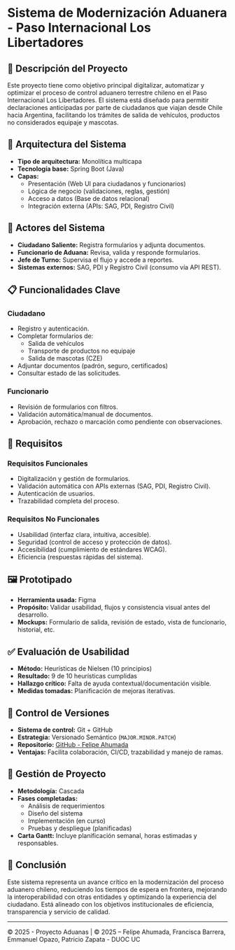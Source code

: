 # Sistema de Modernización Aduanera - Paso Internacional Los Libertadores

## 🛂 Descripción del Proyecto

Este proyecto tiene como objetivo principal digitalizar, automatizar y optimizar el proceso de control aduanero terrestre chileno en el Paso Internacional Los Libertadores. El sistema está diseñado para permitir declaraciones anticipadas por parte de ciudadanos que viajan desde Chile hacia Argentina, facilitando los trámites de salida de vehículos, productos no considerados equipaje y mascotas.

## 🧩 Arquitectura del Sistema

- **Tipo de arquitectura:** Monolítica multicapa
- **Tecnología base:** Spring Boot (Java)
- **Capas:**
  - Presentación (Web UI para ciudadanos y funcionarios)
  - Lógica de negocio (validaciones, reglas, gestión)
  - Acceso a datos (Base de datos relacional)
  - Integración externa (APIs: SAG, PDI, Registro Civil)

## 👥 Actores del Sistema

- **Ciudadano Saliente:** Registra formularios y adjunta documentos.
- **Funcionario de Aduana:** Revisa, valida y responde formularios.
- **Jefe de Turno:** Supervisa el flujo y accede a reportes.
- **Sistemas externos:** SAG, PDI y Registro Civil (consumo vía API REST).

## 📋 Funcionalidades Clave

### Ciudadano
- Registro y autenticación.
- Completar formularios de:
  - Salida de vehículos
  - Transporte de productos no equipaje
  - Salida de mascotas (CZE)
- Adjuntar documentos (padrón, seguro, certificados)
- Consultar estado de las solicitudes.

### Funcionario
- Revisión de formularios con filtros.
- Validación automática/manual de documentos.
- Aprobación, rechazo o marcación como pendiente con observaciones.

## 🧪 Requisitos

### Requisitos Funcionales
- Digitalización y gestión de formularios.
- Validación automática con APIs externas (SAG, PDI, Registro Civil).
- Autenticación de usuarios.
- Trazabilidad completa del proceso.

### Requisitos No Funcionales
- Usabilidad (interfaz clara, intuitiva, accesible).
- Seguridad (control de acceso y protección de datos).
- Accesibilidad (cumplimiento de estándares WCAG).
- Eficiencia (respuestas rápidas del sistema).

## 🖼️ Prototipado

- **Herramienta usada:** Figma
- **Propósito:** Validar usabilidad, flujos y consistencia visual antes del desarrollo.
- **Mockups:** Formulario de salida, revisión de estado, vista de funcionario, historial, etc.

## ✅ Evaluación de Usabilidad

- **Método:** Heurísticas de Nielsen (10 principios)
- **Resultado:** 9 de 10 heurísticas cumplidas
- **Hallazgo crítico:** Falta de ayuda contextual/documentación visible.
- **Medidas tomadas:** Planificación de mejoras iterativas.

## 📁 Control de Versiones

- **Sistema de control:** Git + GitHub
- **Estrategia:** Versionado Semántico (`MAJOR.MINOR.PATCH`)
- **Repositorio:** [GitHub - Felipe Ahumada](https://github.com/Felipe-Ahumada/Software)
- **Ventajas:** Facilita colaboración, CI/CD, trazabilidad y manejo de ramas.

## 🧮 Gestión de Proyecto

- **Metodología:** Cascada
- **Fases completadas:**
  - Análisis de requerimientos
  - Diseño del sistema
  - Implementación (en curso)
  - Pruebas y despliegue (planificadas)
- **Carta Gantt:** Incluye planificación semanal, horas estimadas y responsables.

## 🏁 Conclusión

Este sistema representa un avance crítico en la modernización del proceso aduanero chileno, reduciendo los tiempos de espera en frontera, mejorando la interoperabilidad con otras entidades y optimizando la experiencia del ciudadano. Está alineado con los objetivos institucionales de eficiencia, transparencia y servicio de calidad.

---

© 2025 - Proyecto Aduanas | © 2025 – Felipe Ahumada, Francisca Barrera, Emmanuel Opazo, Patricio Zapata - DUOC UC

